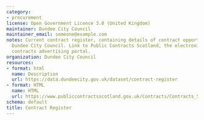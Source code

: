 ```yaml
---
category:
- procurement
license: Open Government Licence 3.0 (United Kingdom)
maintainer: Dundee City Council
maintainer_email: someone@example.com
notes: Current contract register, containing details of contract opportunities with
  Dundee City Council. Link to Public Contracts Scotland, the electronic national
  contracts advertising portal.
organization: Dundee City Council
resources:
- format: html
  name: Description
  url: https://data.dundeecity.gov.uk/dataset/contract-register
- format: HTML
  name: HTML
  url: https://www.publiccontractsscotland.gov.uk/Contracts/Contracts_Search.aspx?AuthID=AA00220
schema: default
title: Contract Register
---
```

